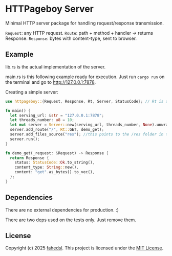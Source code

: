 # HTTPageboy Server

Minimal HTTP server package for handling request/response transmission.

`Request`: any HTTP request.
`Route`: path + method + handler → returns Response.
`Response`: bytes with content-type, sent to browser.


## Example

lib.rs is the actual implementation of the server.

main.rs is this following example ready for execution. Just run `cargo run` on the terminal and go to http://127.0.0.1:7878.

Creating a simple server:

```rust
use httpageboy::{Request, Response, Rt, Server, StatusCode}; // Rt is alias for ResponseType

fn main() {
  let serving_url: &str = "127.0.0.1:7878";
  let threads_number: u8 = 10;
  let mut server = Server::new(serving_url, threads_number, None).unwrap();
  server.add_route("/", Rt::GET, demo_get);
  server.add_files_source("res"); //this points to the /res folder in the project root
  server.run();
}

fn demo_get(_request: &Request) -> Response {
  return Response {
    status: StatusCode::Ok.to_string(),
    content_type: String::new(),
    content: "get".as_bytes().to_vec(),
  };
}
```

## Dependencies

There are no external dependencies for production. :)

There are two deps used on the tests only. Just remove them.

## License

Copyright (c) 2025 [fahedsl](https://gitlab.com/fahedsl).
This project is licensed under the [MIT License](https://opensource.org/licenses/MIT).
